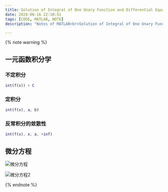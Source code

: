 ```yaml
---
title: Solution of Integral of One Unary Function and Differential Equations
date: 2020-06-16 22:38:51
tags: [CODE, MATLAB, NOTE]
description: "Notes of MATLAB<br>Solution of Integral of One Unary Function and Differential Equations"

---
```


{% note warning %}

## 一元函数积分学

### 不定积分

```matlab
int(f(x)) + C
```

### 定积分

```matlab
int(f(x), a, b)
```

### 反常积分的敛散性

```matlab
int(f(x), x, a, +inf)
```

## 微分方程

![微分方程](https://tva1.sinaimg.cn/large/007S8ZIlly1gg19sk2a5fj30we0iotem.jpg)

![微分方程2](https://tva1.sinaimg.cn/large/007S8ZIlly1gg19u4urrdj30xm0fsdli.jpg)

{% endnote %}
